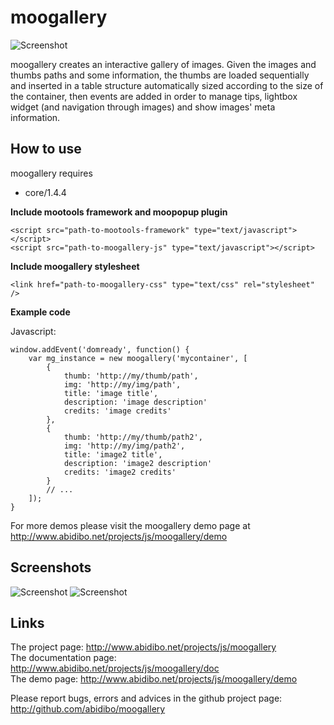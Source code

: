moogallery
===========

![Screenshot](http://github.com/abidibo/moogallery/raw/master/logo.jpg)

moogallery creates an interactive gallery of images. Given the images and thumbs paths and some information, the thumbs are loaded sequentially and inserted in a table structure automatically sized according to the size of the container, then events are added in order to manage tips, lightbox widget (and navigation through images) and show images' meta information.

How to use
----------

moogallery requires 

- core/1.4.4 

**Include mootools framework and moopopup plugin**

	<script src="path-to-mootools-framework" type="text/javascript"></script>
	<script src="path-to-moogallery-js" type="text/javascript"></script>

**Include moogallery stylesheet**

	<link href="path-to-moogallery-css" type="text/css" rel="stylesheet" />

**Example code**

Javascript:

	window.addEvent('domready', function() {
		var mg_instance = new moogallery('mycontainer', [
			{
				thumb: 'http://my/thumb/path', 
				img: 'http://my/img/path', 
				title: 'image title', 
				description: 'image description'
				credits: 'image credits'
			},
			{
				thumb: 'http://my/thumb/path2', 
				img: 'http://my/img/path2', 
				title: 'image2 title', 
				description: 'image2 description'
				credits: 'image2 credits'
			}
			// ...
		]);
	}

For more demos please visit the moogallery demo page at http://www.abidibo.net/projects/js/moogallery/demo

Screenshots
-----------

![Screenshot](http://github.com/abidibo/moogallery/raw/master/Docs/mg_screenshot1.png)
![Screenshot](http://github.com/abidibo/moogallery/raw/master/Docs/mg_screenshot2.png)

Links
-----------------

The project page: http://www.abidibo.net/projects/js/moogallery  
The documentation page: http://www.abidibo.net/projects/js/moogallery/doc   
The demo page: http://www.abidibo.net/projects/js/moogallery/demo

Please report bugs, errors and advices in the github project page: http://github.com/abidibo/moogallery

